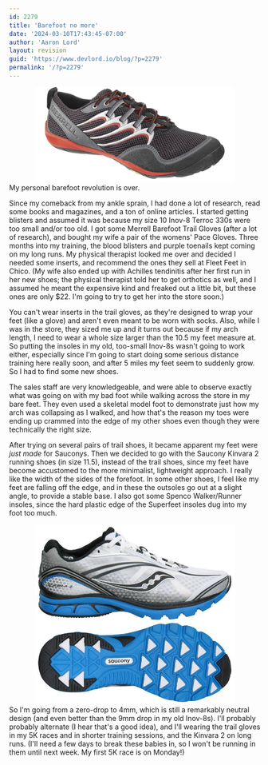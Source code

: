 ```yaml
---
id: 2279
title: 'Barefoot no more'
date: '2024-03-10T17:43:45-07:00'
author: 'Aaron Lord'
layout: revision
guid: 'https://www.devlord.io/blog/?p=2279'
permalink: '/?p=2279'
---
```


<div class="separator" style="clear:both;text-align:center;"><a style="margin-left:1em;margin-right:1em;" href="/wp-content/uploads/2011/10/image.png"><img src="/wp-content/uploads/2011/10/image.png?w=300" alt="" width="400" height="190" border="0" /></a></div>
My personal barefoot revolution is over.

Since my comeback from my ankle sprain, I had done a lot of research, read some books and magazines, and a ton of online articles. I started getting blisters and assumed it was because my size 10 Inov-8 Terroc 330s were too small and/or too old. I got some Merrell Barefoot Trail Gloves (after a lot of research), and bought my wife a pair of the womens' Pace Gloves. Three months into my training, the blood blisters and purple toenails kept coming on my long runs. My physical therapist looked me over and decided I needed some inserts, and recommend the ones they sell at Fleet Feet in Chico. (My wife also ended up with Achilles tendinitis after her first run in her new shoes; the physical therapist told her to get orthotics as well, and I assumed he meant the expensive kind and freaked out a little bit, but these ones are only $22. I'm going to try to get her into the store soon.)

You can't wear inserts in the trail gloves, as they're designed to wrap your feet (like a glove) and aren't even meant to be worn with socks. Also, while I was in the store, they sized me up and it turns out because if my arch length, I need to wear a whole size larger than the 10.5 my feet measure at. So putting the insoles in my old, too-small Inov-8s wasn't going to work either, especially since I'm going to start doing some serious distance training here really soon, and after 5 miles my feet seem to suddenly grow. So I had to find some new shoes.

The sales staff are very knowledgeable, and were able to observe exactly what was going on with my bad foot while walking across the store in my bare feet. They even used a skeletal model foot to demonstrate just how my arch was collapsing as I walked, and how that's the reason my toes were ending up crammed into the edge of my other shoes even though they were technically the right size.

After trying on several pairs of trail shoes, it became apparent my feet were <em>just made</em> for Sauconys. Then we decided to go with the Saucony Kinvara 2 running shoes (in size 11.5), instead of the trail shoes, since my feet have become accustomed to the more minimalist, lightweight approach. I really like the width of the sides of the forefoot. In some other shoes, I feel like my feet are falling off the edge, and in these the outsoles go out at a slight angle, to provide a stable base. I also got some Spenco Walker/Runner insoles, since the hard plastic edge of the Superfeet insoles dug into my foot too much.
<div class="separator" style="clear:both;text-align:center;"><a style="margin-left:1em;margin-right:1em;" href="/wp-content/uploads/2011/10/saucony-progrid-kinvara_2.jpg"><img src="/wp-content/uploads/2011/10/saucony-progrid-kinvara_2.jpg?w=300" alt="" width="400" height="360" border="0" /></a></div>
So I'm going from a zero-drop to 4mm, which is still a remarkably neutral design (and even better than the 9mm drop in my old Inov-8s). I'll probably probably alternate (I hear that's a good idea), and I'll wearing the trail gloves in my 5K races and in shorter training sessions, and the Kinvara 2 on long runs. (I'll need a few days to break these babies in, so I won't be running in them until next week. My first 5K race is on Monday!)
<div class="blogger-post-footer"><img alt="" width="1" height="1" /></div>
